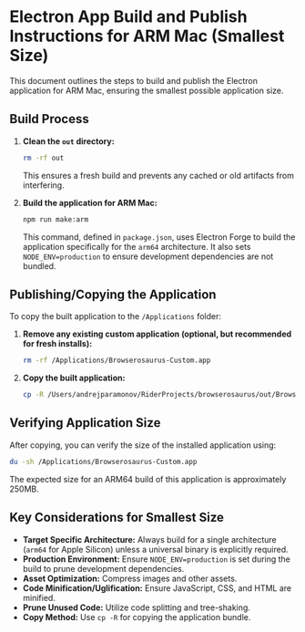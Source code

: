 # Electron App Build and Publish Instructions for ARM Mac (Smallest Size)

This document outlines the steps to build and publish the Electron application
for ARM Mac, ensuring the smallest possible application size.

## Build Process

1.  **Clean the `out` directory:**

    ```bash
    rm -rf out
    ```

    This ensures a fresh build and prevents any cached or old artifacts from
    interfering.

2.  **Build the application for ARM Mac:**
    ```bash
    npm run make:arm
    ```
    This command, defined in `package.json`, uses Electron Forge to build the
    application specifically for the `arm64` architecture. It also sets
    `NODE_ENV=production` to ensure development dependencies are not bundled.

## Publishing/Copying the Application

To copy the built application to the `/Applications` folder:

1.  **Remove any existing custom application (optional, but recommended for
    fresh installs):**

    ```bash
    rm -rf /Applications/Browserosaurus-Custom.app
    ```

2.  **Copy the built application:**
    ```bash
    cp -R /Users/andrejparamonov/RiderProjects/browserosaurus/out/Browserosaurus-darwin-arm64/Browserosaurus.app /Applications/Browserosaurus-Custom.app
    ```

## Verifying Application Size

After copying, you can verify the size of the installed application using:

```bash
du -sh /Applications/Browserosaurus-Custom.app
```

The expected size for an ARM64 build of this application is approximately 250MB.

## Key Considerations for Smallest Size

- **Target Specific Architecture:** Always build for a single architecture
  (`arm64` for Apple Silicon) unless a universal binary is explicitly required.
- **Production Environment:** Ensure `NODE_ENV=production` is set during the
  build to prune development dependencies.
- **Asset Optimization:** Compress images and other assets.
- **Code Minification/Uglification:** Ensure JavaScript, CSS, and HTML are
  minified.
- **Prune Unused Code:** Utilize code splitting and tree-shaking.
- **Copy Method:** Use `cp -R` for copying the application bundle.
